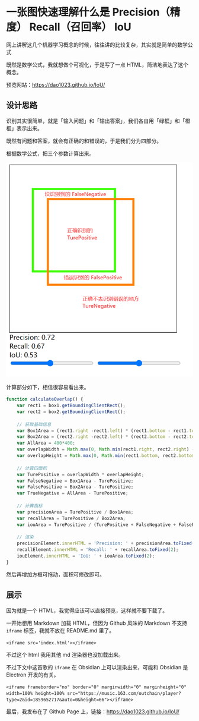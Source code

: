 # 一张图快速理解什么是 Precision（精度） Recall（召回率） IoU

网上讲解这几个机器学习概念的时候，往往讲的比较复杂，其实就是简单的数学公式

既然是数学公式，我就想做个可视化，于是写了一点 HTML，简洁地表达了这个概念。

预览网站：https://dao1023.github.io/IoU/

## 设计思路

识别其实很简单，就是「输入问题」和「输出答案」，我们各自用「绿框」和「橙框」表示出来。

既然有问题和答案，就会有正确的和错误的，于是我们分为四部分。

根据数学公式，把三个参数计算出来。

[![四部分](assets/四部分.png)](https://github.com/Dao1023/IoU/blob/master/assets/%E5%9B%9B%E9%83%A8%E5%88%86.png)

计算部分如下，相信很容易看出来。

```js
function calculateOverlap() {
    var rect1 = box1.getBoundingClientRect();
    var rect2 = box2.getBoundingClientRect();
    
    // 获取基础信息
    var Box1Area = (rect1.right -rect1.left) * (rect1.bottom - rect1.top);
    var Box2Area = (rect2.right -rect2.left) * (rect2.bottom - rect2.top);
    var AllArea = 400*400;
    var overlapWidth = Math.max(0, Math.min(rect1.right, rect2.right) - Math.max(rect1.left, rect2.left));
    var overlapHeight = Math.max(0, Math.min(rect1.bottom, rect2.bottom) - Math.max(rect1.top, rect2.top));
    
    // 计算四面积
    var TurePositive = overlapWidth * overlapHeight;
    var FalseNegative = Box1Area - TurePositive;
    var FalsePositive = Box2Area - TurePositive;
    var TrueNegative = AllArea - TurePositive;

    // 计算指标
    var precisionArea = TurePositive / Box1Area;
    var recallArea = TurePositive / Box2Area;
    var iouArea = TurePositive / (TurePositive + FalseNegative + FalsePositive);
    
    // 渲染
    precisionElement.innerHTML = 'Precision: ' + precisionArea.toFixed(2);
    recallElement.innerHTML = 'Recall: ' + recallArea.toFixed(2);
    iouElement.innerHTML = 'IoU: ' + iouArea.toFixed(2);
}

```

然后再增加方框可拖动，面积可修改即可。

## 展示

因为就是一个 HTML，我觉得应该可以直接预览，这样就不要下载了。

一开始想用 Markdown 加载 HTML，但因为 Github 风味的 Markdown 不支持 `iframe` 标签，我就不放在 README.md 里了。

`<iframe src='index.html'></iframe>`

不过这个 html 我用其他 md 渲染器也没加载出来。

不过下文中这首歌的 `iframe` 在 Obsidian 上可以渲染出来，可能和 Obsidian 是 Electron 开发的有关。

`<iframe frameborder="no" border="0" marginwidth="0" marginheight="0" width=100% height=100% src="https://music.163.com/outchain/player?type=2&id=1859652717&auto=0&height=66"></iframe>`

最后，我发布在了 Github Page 上，链接：https://dao1023.github.io/IoU/

